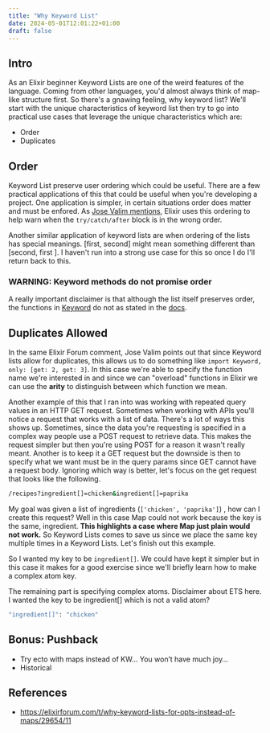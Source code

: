 ```yaml
---
title: "Why Keyword List"
date: 2024-05-01T12:01:22+01:00
draft: false
---
```


## Intro
As an Elixir beginner Keyword Lists are one of the weird features of the language. Coming from other languages, you'd almost always think of map-like structure first. So there's a gnawing feeling, why keyword list? We'll start with the unique characteristics of keyword list then try to go into practical use cases that leverage the unique characteristics which are:

- Order
- Duplicates

## Order
Keyword List preserve user ordering which could be useful. There are a few practical applications of this that could be useful when you're developing a project. One application is simpler, in certain situations order does matter and must be enfored. As [Jose Valim mentions](https://elixirforum.com/t/why-keyword-lists-for-opts-instead-of-maps/29654/12), Elixir uses this ordering to help warn when the `try/catch/after` block is in the wrong order. 

Another similar application of keyword lists are when ordering of the lists has special meanings. [first, second] might mean something different than [second, first ]. I haven't run into a strong use case for this so once I do I'll return back to this.

### WARNING: Keyword methods do not promise order
A really important disclaimer is that although the list itself preserves order, the functions in [Keyword](https://hexdocs.pm/elixir/Keyword.html#content) do not as stated in the [docs](https://hexdocs.pm/elixir/Keyword.html#module-duplicate-keys-and-ordering). 

## Duplicates Allowed

In the same Elixir Forum comment, Jose Valim points out that since Keyword lists allow for duplicates, this allows us to do something like `import Keyword, only: [get: 2, get: 3]`. In this case we're able to specify the function name we're interested in and since we can "overload" functions in Elixir we can use the **arity** to distinguish between which function we mean.

Another example of this that I ran into was working with repeated query values in an HTTP GET request. Sometimes when working with APIs you'll notice a request that works with a list of data. There's a lot of ways this shows up. Sometimes, since the data you're requesting is specified in a complex way people use a POST request to retrieve data. This makes the request simpler but then you're using POST for a reason it wasn't really meant. Another is to keep it a GET request but the downside is then to specify what we want must be in the query params since GET cannot have a request body. Ignoring which way is better, let's focus on the get request that looks like the following.
```bash
/recipes?ingredient[]=chicken&ingredient[]=paprika
```

My goal was given a list of ingredients (`['chicken', 'paprika']`) , how can I create this request? Well in this case Map could not work because the key is the same, ingredient. **This highlights a case where Map just plain would not work.** So Keyword Lists comes to save us since we place the same key multiple times in a Keyword Lists. Let's finish out this example. 

So I wanted my key to be `ingredient[]`. We could have kept it simpler but in this case it makes for a good exercise since we'll briefly learn how to make a complex atom key.

The remaining part is specifying complex atoms. Disclaimer about ETS here.
I wanted the key to be ingredient[] which is not a valid atom?
```elixir
"ingredient[]": "chicken"
```


## Bonus: Pushback
- Try ecto with maps instead of KW… You won’t have much joy…
- Historical 

## References
- https://elixirforum.com/t/why-keyword-lists-for-opts-instead-of-maps/29654/11
